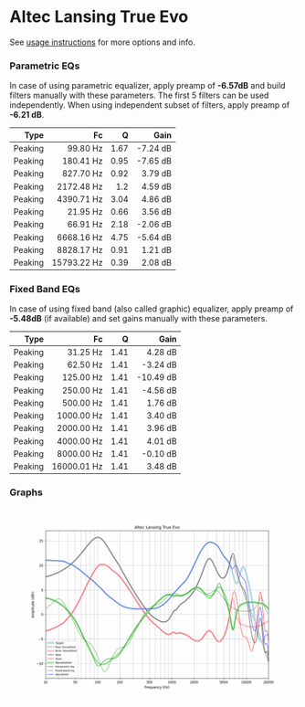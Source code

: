 # Altec Lansing True Evo
See [usage instructions](https://github.com/jaakkopasanen/AutoEq#usage) for more options and info.

### Parametric EQs
In case of using parametric equalizer, apply preamp of **-6.57dB** and build filters manually
with these parameters. The first 5 filters can be used independently.
When using independent subset of filters, apply preamp of **-6.21 dB**.

| Type    | Fc          |    Q | Gain     |
|--------:|------------:|-----:|---------:|
| Peaking | 99.80 Hz    | 1.67 | -7.24 dB |
| Peaking | 180.41 Hz   | 0.95 | -7.65 dB |
| Peaking | 827.70 Hz   | 0.92 | 3.79 dB  |
| Peaking | 2172.48 Hz  | 1.2  | 4.59 dB  |
| Peaking | 4390.71 Hz  | 3.04 | 4.86 dB  |
| Peaking | 21.95 Hz    | 0.66 | 3.56 dB  |
| Peaking | 66.91 Hz    | 2.18 | -2.06 dB |
| Peaking | 6668.16 Hz  | 4.75 | -5.64 dB |
| Peaking | 8828.17 Hz  | 0.91 | 1.21 dB  |
| Peaking | 15793.22 Hz | 0.39 | 2.08 dB  |

### Fixed Band EQs
In case of using fixed band (also called graphic) equalizer, apply preamp of **-5.48dB**
(if available) and set gains manually with these parameters.

| Type    | Fc          |    Q | Gain      |
|--------:|------------:|-----:|----------:|
| Peaking | 31.25 Hz    | 1.41 | 4.28 dB   |
| Peaking | 62.50 Hz    | 1.41 | -3.24 dB  |
| Peaking | 125.00 Hz   | 1.41 | -10.49 dB |
| Peaking | 250.00 Hz   | 1.41 | -4.56 dB  |
| Peaking | 500.00 Hz   | 1.41 | 1.76 dB   |
| Peaking | 1000.00 Hz  | 1.41 | 3.40 dB   |
| Peaking | 2000.00 Hz  | 1.41 | 3.96 dB   |
| Peaking | 4000.00 Hz  | 1.41 | 4.01 dB   |
| Peaking | 8000.00 Hz  | 1.41 | -0.10 dB  |
| Peaking | 16000.01 Hz | 1.41 | 3.48 dB   |

### Graphs
![](./Altec%20Lansing%20True%20Evo.png)